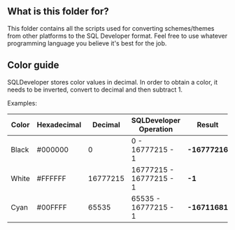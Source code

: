 ## What is this folder for?
This folder contains all the scripts used for converting schemes/themes from 
other platforms to the SQL Developer format. Feel free to use whatever 
programming language you believe it's best for the job.

## Color guide
SQLDeveloper stores color values in decimal. In order to obtain a color, it 
needs to be inverted, convert to decimal and then subtract 1.

Examples:

| Color | Hexadecimal | Decimal  | SQLDeveloper Operation  | Result        |
|-------|-------------|----------|-------------------------|---------------|
| Black | #000000     | 0        | 0 - 16777215 - 1        | **-16777216** |
| White | #FFFFFF     | 16777215 | 16777215 - 16777215 - 1 | **-1**        |
| Cyan  | #00FFFF     | 65535    | 65535 - 16777215 - 1    | **-16711681** |
